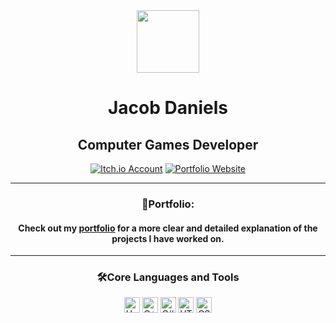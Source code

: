 <!-- gif saying 'Lets Code' -->
<div id="header" align="center">
  <img src="https://media.giphy.com/media/hqU2KkjW5bE2v2Z7Q2/giphy.gif" width="100"/>
</div>

<!-- Social Media logos/badges -->
<div id="WelcomeHeader" align="center">
  <h1>Jacob Daniels</h1>
  <h2>Computer Games Developer</h2>
  <a href="https://yayacob.itch.io/"><img src="https://img.shields.io/badge/Itch.io-black?logo=Itch.io&logoColor=red&style=for-the-badge" alt="Itch.io Account"/></a>
  <a href="https://jacobsauldaniels7.wixsite.com/my-site-1"><img src="https://img.shields.io/badge/Portfolio-black?logo=About.me&logoColor=blue&style=for-the-badge" alt="Portfolio Website"/></a>
  <br>
  <img src="https://komarev.com/ghpvc/?username=Jacob-Daniels&style=flat-square&color=096716" alt=""/>
</div>

<!--- Portfolio Information --->
<div id="PortfolioInformation" align="center">
  <hr>
  <h3>📄Portfolio:</h3>
  <h4>Check out my <a href="https://jacobsauldaniels7.wixsite.com/my-site-1">portfolio</a> for a more clear and detailed explanation of the projects I have worked on.</h4>
</div>

<!-- About me section -->
<!--
<div id="AboutMe" align="center">
  <hr>
  <h3>👨‍💻About Me:</h3>
  <h4>I am a third year student at Manchester Metropolitan University, studying Computer Games Development.</h4>
</div>
-->

<!-- Programming Languages & Skills -->
<div id="LanguagesAndTools" align="center">
  <hr>
  <h3>🛠️Core Languages and Tools</h3>
  <img src="https://img.shields.io/badge/Unity-black?logo=unity&logoColor=white&style=flat" alt="Unity" height="25"/>
  <img src="https://img.shields.io/badge/c++-black?logo=cplusplus&logoColor=white&style=flat" alt="C++" height="25"/>
  <img src="https://img.shields.io/static/v1?logo=csharp&message=C%23&labelColor=black&color=black&logoColor=white&label=%20&style=flat" alt="C#" height="25"/>
  <img src="https://img.shields.io/static/v1?logo=HTML5&message=HTML&labelColor=black&color=black&logoColor=white&label=%20&style=flat" alt="HTML" height="25"/>
  <img src="https://img.shields.io/static/v1?logo=css3&message=CSS&labelColor=black&color=black&logoColor=white&label=%20&style=flat" alt="CSS" height="25"/>
</div>

<!-- Notes:
Add a graph to show languages used in projects (On profile page. Use links saved in discord for help)

-->
